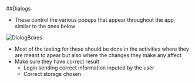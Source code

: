 ##Dialogs
- These control the various popups that appear throughout the app, similar to the ones below

![DialogBoxes](https://developer.android.com/images/ui/dialogs.png)

- Most of the testing for these should be done in the activities where they are meant to apear but also where the changes they make any affect
- Make sure they have correct result
	- Login sending correct information inputed by the user
	- Correct storage chosen